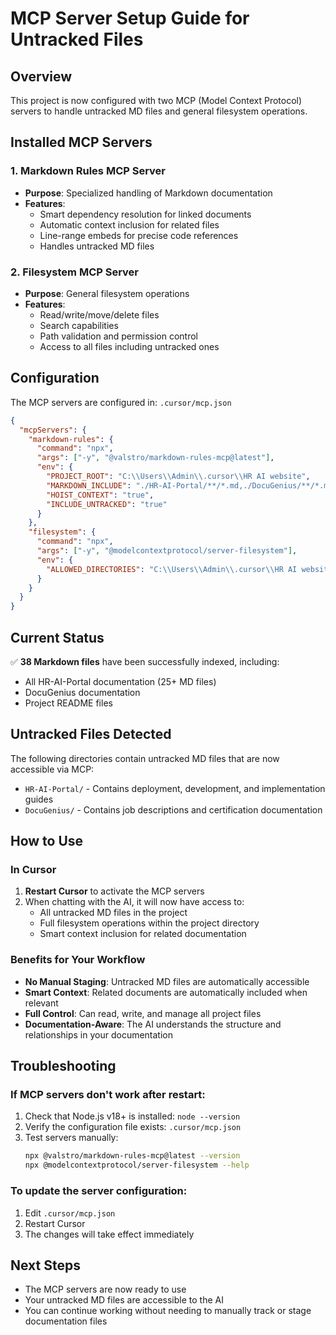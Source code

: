 # MCP Server Setup Guide for Untracked Files

## Overview
This project is now configured with two MCP (Model Context Protocol) servers to handle untracked MD files and general filesystem operations.

## Installed MCP Servers

### 1. Markdown Rules MCP Server
- **Purpose**: Specialized handling of Markdown documentation
- **Features**:
  - Smart dependency resolution for linked documents
  - Automatic context inclusion for related files
  - Line-range embeds for precise code references
  - Handles untracked MD files

### 2. Filesystem MCP Server
- **Purpose**: General filesystem operations
- **Features**:
  - Read/write/move/delete files
  - Search capabilities
  - Path validation and permission control
  - Access to all files including untracked ones

## Configuration
The MCP servers are configured in: `.cursor/mcp.json`

```json
{
  "mcpServers": {
    "markdown-rules": {
      "command": "npx",
      "args": ["-y", "@valstro/markdown-rules-mcp@latest"],
      "env": {
        "PROJECT_ROOT": "C:\\Users\\Admin\\.cursor\\HR AI website",
        "MARKDOWN_INCLUDE": "./HR-AI-Portal/**/*.md,./DocuGenius/**/*.md",
        "HOIST_CONTEXT": "true",
        "INCLUDE_UNTRACKED": "true"
      }
    },
    "filesystem": {
      "command": "npx",
      "args": ["-y", "@modelcontextprotocol/server-filesystem"],
      "env": {
        "ALLOWED_DIRECTORIES": "C:\\Users\\Admin\\.cursor\\HR AI website"
      }
    }
  }
}
```

## Current Status
✅ **38 Markdown files** have been successfully indexed, including:
- All HR-AI-Portal documentation (25+ MD files)
- DocuGenius documentation
- Project README files

## Untracked Files Detected
The following directories contain untracked MD files that are now accessible via MCP:
- `HR-AI-Portal/` - Contains deployment, development, and implementation guides
- `DocuGenius/` - Contains job descriptions and certification documentation

## How to Use

### In Cursor
1. **Restart Cursor** to activate the MCP servers
2. When chatting with the AI, it will now have access to:
   - All untracked MD files in the project
   - Full filesystem operations within the project directory
   - Smart context inclusion for related documentation

### Benefits for Your Workflow
- **No Manual Staging**: Untracked MD files are automatically accessible
- **Smart Context**: Related documents are automatically included when relevant
- **Full Control**: Can read, write, and manage all project files
- **Documentation-Aware**: The AI understands the structure and relationships in your documentation

## Troubleshooting

### If MCP servers don't work after restart:
1. Check that Node.js v18+ is installed: `node --version`
2. Verify the configuration file exists: `.cursor/mcp.json`
3. Test servers manually:
   ```bash
   npx @valstro/markdown-rules-mcp@latest --version
   npx @modelcontextprotocol/server-filesystem --help
   ```

### To update the server configuration:
1. Edit `.cursor/mcp.json`
2. Restart Cursor
3. The changes will take effect immediately

## Next Steps
- The MCP servers are now ready to use
- Your untracked MD files are accessible to the AI
- You can continue working without needing to manually track or stage documentation files
